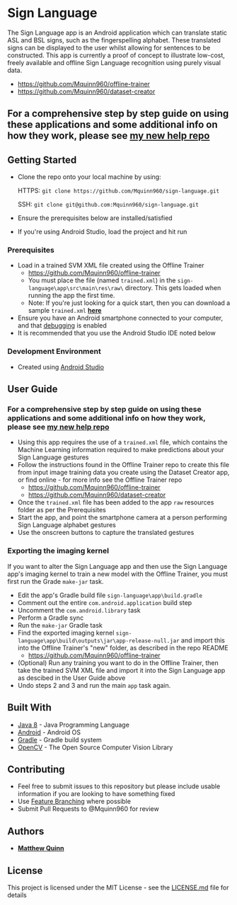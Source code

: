 # Sign Language
The Sign Language app is an Android application which can translate static ASL and BSL signs, such as the fingerspelling alphabet. These translated signs can be displayed to the user whilst allowing for sentences to be constructed. This app is currently a proof of concept to illustrate low-cost, freely available and offline Sign Language recognition using purely visual data.

* https://github.com/Mquinn960/offline-trainer
* https://github.com/Mquinn960/dataset-creator

## For a comprehensive step by step guide on using these applications and some additional info on how they work, please see [my new help repo](https://github.com/Mquinn960/sign-language-help)

## Getting Started

* Clone the repo onto your local machine by using:

    HTTPS: ```git clone https://github.com/Mquinn960/sign-language.git```
    
    SSH: ```git clone git@github.com:Mquinn960/sign-language.git```
   
* Ensure the prerequisites below are installed/satisfied
* If you're using Android Studio, load the project and hit run

### Prerequisites

* Load in a trained SVM XML file created using the Offline Trainer
  * https://github.com/Mquinn960/offline-trainer
  * You must place the file (named ```trained.xml```) in the  ```sign-language\app\src\main\res\raw\``` directory. This gets loaded when running the app the first time.
  * Note: If you're just looking for a quick start, then  you can download a sample ```trained.xml``` **[here](https://drive.google.com/open?id=12qacJUjiKk5l_TmHY-olxb72GG3Je7CI)**
* Ensure you have an Android smartphone connected to your computer, and that [debugging](https://developer.android.com/studio/debug/dev-options) is enabled
* It is recommended that you use the Android Studio IDE noted below

### Development Environment

* Created using [Android Studio](https://developer.android.com/studio)

## User Guide

### For a comprehensive step by step guide on using these applications and some additional info on how they work, please see [my new help repo](https://github.com/Mquinn960/sign-language-help)

* Using this app requires the use of a ```trained.xml``` file, which contains the Machine Learning information required to make predictions about your Sign Language gestures
* Follow the instructions found in the Offline Trainer repo to create this file from input image training data you create using the Dataset Creator app, or find online - for more info see the Offline Trainer repo
    * https://github.com/Mquinn960/offline-trainer
    * https://github.com/Mquinn960/dataset-creator
* Once the ```trained.xml``` file has been added to the app ```raw``` resources folder as per the Prerequisites
* Start the app, and point the smartphone camera at a person performing Sign Language alphabet gestures
* Use the onscreen buttons to capture the translated gestures

### Exporting the imaging kernel

If you want to alter the Sign Language app and then use the Sign Language app's imaging kernel to train a new model with the Offline Trainer, you must first run the Grade ```make-jar``` task.

* Edit the app's Gradle build file ```sign-language\app\build.gradle```
* Comment out the entire ```com.android.application``` build step
* Uncomment the ```com.android.library``` task
* Perform a Gradle sync
* Run the ```make-jar``` Gradle task
* Find the exported imaging kernel ```sign-language\app\build\outputs\jar\app-release-null.jar``` and import this into the Offline Trainer's "new" folder, as described in the repo README
  * https://github.com/Mquinn960/offline-trainer
* (Optional) Run any training you want to do in the Offline Trainer, then take the trained SVM XML file and import it into the Sign Language app as descibed in the User Guide above
* Undo steps 2 and 3 and run the main ```app``` task again.

## Built With

* [Java 8](https://www.oracle.com/technetwork/java/javase/overview/java8-2100321.html) - Java Programming Language
* [Android](https://www.android.com/) - Android OS
* [Gradle](https://gradle.org/) - Gradle build system
* [OpenCV](https://opencv.org/) - The Open Source Computer Vision Library 

## Contributing

* Feel free to submit issues to this repository but please include usable information if you are looking to have something fixed
* Use [Feature Branching](https://www.atlassian.com/git/tutorials/comparing-workflows/feature-branch-workflow) where possible
* Submit Pull Requests to @Mquinn960 for review

## Authors

* **[Matthew Quinn](http://mquinn.co.uk)**

## License

This project is licensed under the MIT License - see the [LICENSE.md](LICENSE.md) file for details
